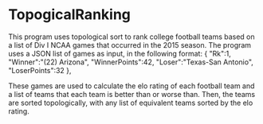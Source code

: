 # TopogicalRanking
This program uses topological sort to rank college football teams based on a list of Div I NCAA games that occurred in the 2015 season.  The program uses a JSON list of games as input, in the following format:
    {
      "Rk":1,
      "Winner":"(22) Arizona",
      "WinnerPoints":42,
      "Loser":"Texas-San Antonio",
      "LoserPoints":32
    },

These games are used to calculate the elo rating of each football team and a list of teams that each team is better than or worse than.  Then, the teams are sorted topologically, with any list of equivalent teams sorted by the elo rating.
